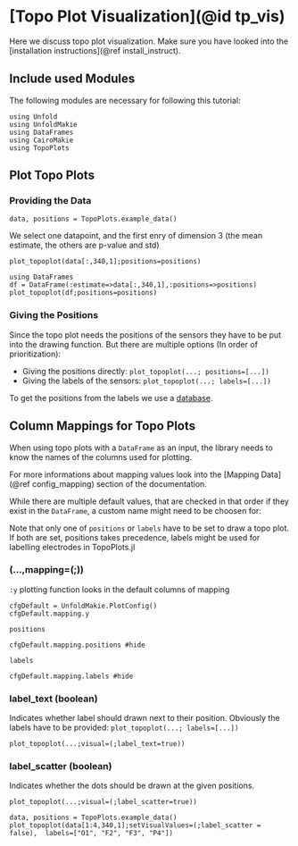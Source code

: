 # [Topo Plot Visualization](@id tp_vis)

Here we discuss topo plot visualization. 
Make sure you have looked into the [installation instructions](@ref install_instruct).

## Include used Modules
The following modules are necessary for following this tutorial:
```@example main
using Unfold
using UnfoldMakie
using DataFrames
using CairoMakie
using TopoPlots
```

## Plot Topo Plots

### Providing the Data

```@example main
data, positions = TopoPlots.example_data()
```
We select one datapoint, and the first enry of dimension 3 (the mean estimate, the others are p-value and std)

```@example main
plot_topoplot(data[:,340,1];positions=positions)
```

```@example main
using DataFrames
df = DataFrame(:estimate=>data[:,340,1],:positions=>positions)
plot_topoplot(df;positions=positions)
```

### Giving the Positions

Since the topo plot needs the positions of the sensors they have to be put into the drawing function. But there are multiple options (In order of prioritization):

- Giving the positions directly: `plot_topoplot(...; positions=[...])`
- Giving the labels of the sensors: `plot_topoplot(...; labels=[...])`

To get the positions from the labels we use a [database](https://raw.githubusercontent.com/sappelhoff/eeg_positions/main/data/Nz-T10-Iz-T9/standard_1005_2D.tsv).

## Column Mappings for Topo Plots

When using topo plots with a `DataFrame` as an input, the library needs to know the names of the columns used for plotting.

For more informations about mapping values look into the [Mapping Data](@ref config_mapping) section of the documentation.

While there are multiple default values, that are checked in that order if they exist in the `DataFrame`, a custom name might need to be choosen for:

Note that only one of `positions` or `labels` have to be set to draw a topo plot. If both are set, positions takes precedence, labels might be used for labelling electrodes in TopoPlots.jl

### (...,mapping=(;))

`:y` plotting function looks in the default columns of mapping
```@example main 
cfgDefault = UnfoldMakie.PlotConfig()
cfgDefault.mapping.y
```
`positions`
```@example main 
cfgDefault.mapping.positions #hide
```

`labels`
```@example main
cfgDefault.mapping.labels #hide
```


### label_text (boolean)
Indicates whether label should drawn next to their position.
Obviously the labels have to be provided: `plot_topoplot(...; labels=[...])`

`plot_topoplot(...;visual=(;label_text=true))`

### label_scatter (boolean)
Indicates whether the dots should be drawn at the given positions.

`plot_topoplot(...;visual=(;label_scatter=true))`


```@example main
data, positions = TopoPlots.example_data()
plot_topoplot(data[1:4,340,1];setVisualValues=(;label_scatter = false),  labels=["O1", "F2", "F3", "P4"])
```
